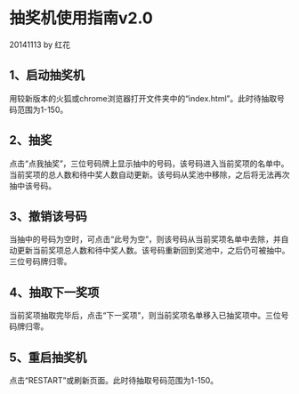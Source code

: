 抽奖机使用指南v2.0
=====================

20141113 by 红花

1、启动抽奖机
--------------

用较新版本的火狐或chrome浏览器打开文件夹中的“index.html”。此时待抽取号码范围为1-150。

2、抽奖
---------

点击“点我抽奖”，三位号码牌上显示抽中的号码，该号码进入当前奖项的名单中。当前奖项的总人数和待中奖人数自动更新。该号码从奖池中移除，之后将无法再次抽中该号码。

3、撤销该号码
---------------

当抽中的号码为空时，可点击“此号为空”，则该号码从当前奖项名单中去除，并自动更新当前奖项总人数和待中奖人数。该号码重新回到奖池中，之后仍可被抽中。三位号码牌归零。

4、抽取下一奖项
-----------------

当前奖项抽取完毕后，点击“下一奖项”，则当前奖项名单移入已抽奖项中。三位号码牌归零。

5、重启抽奖机
---------------

点击“RESTART”或刷新页面。此时待抽取号码范围为1-150。
